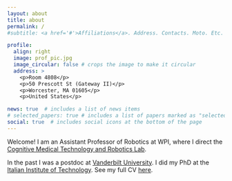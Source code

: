 ```yaml
---
layout: about
title: about
permalink: /
#subtitle: <a href='#'>Affiliations</a>. Address. Contacts. Moto. Etc.

profile:
  align: right
  image: prof_pic.jpg
  image_circular: false # crops the image to make it circular
  address: >
    <p>Room 4808</p>
    <p>50 Prescott St (Gateway II)</p>
    <p>Worcester, MA 01605</p>
    <p>United States</p>

news: true  # includes a list of news items
# selected_papers: true # includes a list of papers marked as "selected={true}"
social: true  # includes social icons at the bottom of the page
---
```


Welcome! I am an Assistant Professor of Robotics at WPI, where I direct the [Cognitive Medical Technology and Robotics Lab](http://comet-lab.github.io/).

In the past I was a postdoc at [Vanderbilt University](http://research.vuse.vanderbilt.edu/MEDLab/). I did my PhD at the [Italian Institute of Technology](https://www.iit.it). See my full CV [here][1].


<!-- Put your address / P.O. box / other info right below your picture. You can also disable any these elements by editing `profile` property of the YAML header of your `_pages/about.md`. Edit `_bibliography/papers.bib` and Jekyll will render your [publications page](/al-folio/publications/) automatically. -->

<!-- Link to your social media connections, too. This theme is set up to use [Font Awesome icons](http://fortawesome.github.io/Font-Awesome/) and [Academicons](https://jpswalsh.github.io/academicons/), like the ones below. Add your Facebook, Twitter, LinkedIn, Google Scholar, or just disable all of them. -->

[1]: /~lfichera/assets/pdf/fichera-CV.pdf
